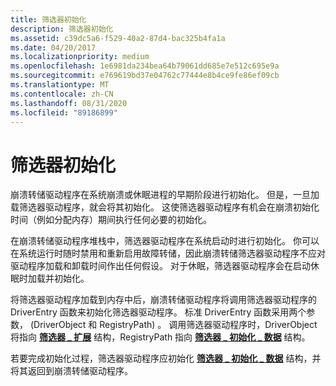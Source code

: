 ```yaml
---
title: 筛选器初始化
description: 筛选器初始化
ms.assetid: c39dc5a6-f529-40a2-87d4-bac325b4fa1a
ms.date: 04/20/2017
ms.localizationpriority: medium
ms.openlocfilehash: 1e6981da234bea64b79061dd685e7e512c695e9a
ms.sourcegitcommit: e769619bd37e04762c77444e8b4ce9fe86ef09cb
ms.translationtype: MT
ms.contentlocale: zh-CN
ms.lasthandoff: 08/31/2020
ms.locfileid: "89186899"
---
```

# <a name="filter-initialization"></a>筛选器初始化


崩溃转储驱动程序在系统崩溃或休眠进程的早期阶段进行初始化。 但是，一旦加载筛选器驱动程序，就会将其初始化。 这使筛选器驱动程序有机会在崩溃初始化时间（例如分配内存）期间执行任何必要的初始化。

在崩溃转储驱动程序堆栈中，筛选器驱动程序在系统启动时进行初始化。 你可以在系统运行时随时禁用和重新启用故障转储，因此崩溃转储筛选器驱动程序不应对驱动程序加载和卸载时间作出任何假设。 对于休眠，筛选器驱动程序会在启动休眠时加载并初始化。

将筛选器驱动程序加载到内存中后，崩溃转储驱动程序将调用筛选器驱动程序的 DriverEntry 函数来初始化筛选器驱动程序。 标准 DriverEntry 函数采用两个参数， (DriverObject 和 RegistryPath) 。 调用筛选器驱动程序时，DriverObject 将指向 [**筛选器 \_ 扩展**](/windows-hardware/drivers/ddi/ntdddump/ns-ntdddump-_filter_extension) 结构，RegistryPath 指向 [**筛选器 \_ 初始化 \_ 数据**](/windows-hardware/drivers/ddi/ntdddump/ns-ntdddump-_filter_initialization_data) 结构。

若要完成初始化过程，筛选器驱动程序应初始化 [**筛选器 \_ 初始化 \_ 数据**](/windows-hardware/drivers/ddi/ntdddump/ns-ntdddump-_filter_initialization_data) 结构，并将其返回到崩溃转储驱动程序。

 

